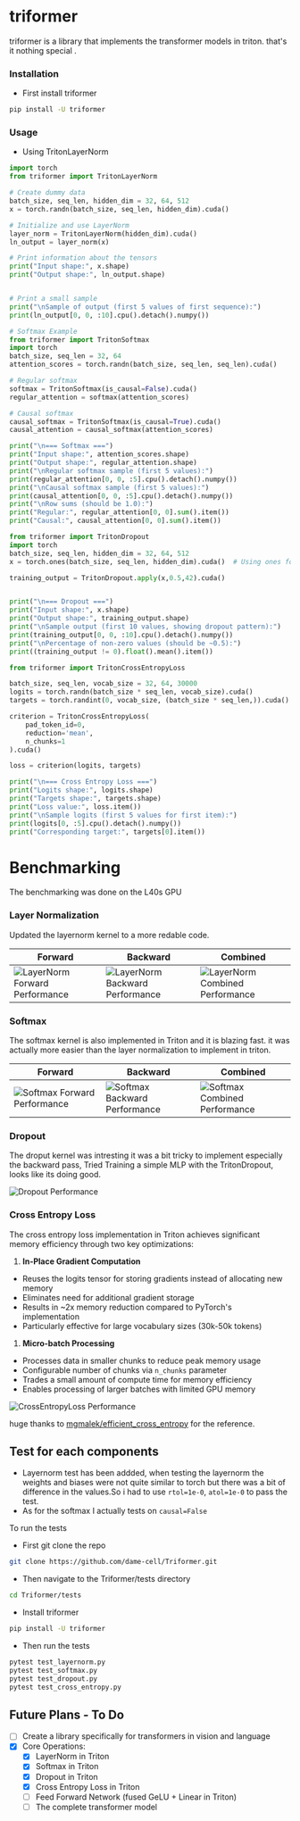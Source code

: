 # triformer

triformer is a library that implements the transformer models in triton.
that's it nothing special .


### Installation 
- First install triformer 
```bash
pip install -U triformer
```
### Usage 
- Using TritonLayerNorm
```python
import torch
from triformer import TritonLayerNorm

# Create dummy data
batch_size, seq_len, hidden_dim = 32, 64, 512
x = torch.randn(batch_size, seq_len, hidden_dim).cuda()

# Initialize and use LayerNorm
layer_norm = TritonLayerNorm(hidden_dim).cuda()
ln_output = layer_norm(x)

# Print information about the tensors
print("Input shape:", x.shape)
print("Output shape:", ln_output.shape)


# Print a small sample
print("\nSample of output (first 5 values of first sequence):")
print(ln_output[0, 0, :10].cpu().detach().numpy())
```
```python 
# Softmax Example
from triformer import TritonSoftmax
import torch 
batch_size, seq_len = 32, 64
attention_scores = torch.randn(batch_size, seq_len, seq_len).cuda()

# Regular softmax
softmax = TritonSoftmax(is_causal=False).cuda()
regular_attention = softmax(attention_scores)

# Causal softmax
causal_softmax = TritonSoftmax(is_causal=True).cuda()
causal_attention = causal_softmax(attention_scores)

print("\n=== Softmax ===")
print("Input shape:", attention_scores.shape)
print("Output shape:", regular_attention.shape)
print("\nRegular softmax sample (first 5 values):")
print(regular_attention[0, 0, :5].cpu().detach().numpy())
print("\nCausal softmax sample (first 5 values):")
print(causal_attention[0, 0, :5].cpu().detach().numpy())
print("\nRow sums (should be 1.0):")
print("Regular:", regular_attention[0, 0].sum().item())
print("Causal:", causal_attention[0, 0].sum().item())
```

```python
from triformer import TritonDropout
import torch 
batch_size, seq_len, hidden_dim = 32, 64, 512
x = torch.ones(batch_size, seq_len, hidden_dim).cuda()  # Using ones for clearer demonstration

training_output = TritonDropout.apply(x,0.5,42).cuda()


print("\n=== Dropout ===")
print("Input shape:", x.shape)
print("Output shape:", training_output.shape)
print("\nSample output (first 10 values, showing dropout pattern):")
print(training_output[0, 0, :10].cpu().detach().numpy())
print("\nPercentage of non-zero values (should be ~0.5):")
print((training_output != 0).float().mean().item())
```
```python
from triformer import TritonCrossEntropyLoss

batch_size, seq_len, vocab_size = 32, 64, 30000
logits = torch.randn(batch_size * seq_len, vocab_size).cuda()
targets = torch.randint(0, vocab_size, (batch_size * seq_len,)).cuda()

criterion = TritonCrossEntropyLoss(
    pad_token_id=0,
    reduction='mean',
    n_chunks=1
).cuda()

loss = criterion(logits, targets)

print("\n=== Cross Entropy Loss ===")
print("Logits shape:", logits.shape)
print("Targets shape:", targets.shape)
print("Loss value:", loss.item())
print("\nSample logits (first 5 values for first item):")
print(logits[0, :5].cpu().detach().numpy())
print("Corresponding target:", targets[0].item())
```
# Benchmarking 
The benchmarking was done on the L40s GPU 

### Layer Normalization

Updated the layernorm kernel to a more redable code.

| Forward | Backward | Combined |
|---------|----------|----------|
| ![LayerNorm Forward Performance](triformer/images/layernorm-forward.png) | ![LayerNorm Backward Performance](triformer/images/layernorm-backward.png) | ![LayerNorm Combined Performance](triformer/images/layernorm-combined.png) |




### Softmax
The softmax kernel is also implemented in Triton and it is blazing fast. it was actually more easier than the layer normalization to implement in triton.


| Forward | Backward | Combined |
|---------|----------|----------|
| ![Softmax Forward Performance](triformer/images/softmax-forward.png) | ![Softmax Backward Performance](triformer/images/softmax-backward.png) | ![Softmax Combined Performance](triformer/images/softmax-combined.png) |

### Dropout
The droput kernel was intresting it was a bit tricky to implement especially the backward pass,
Tried Training a simple MLP with the TritonDropout, looks like its doing good.

![Dropout Performance](triformer/images/dropout.png)


### Cross Entropy Loss

The cross entropy loss implementation in Triton achieves significant memory efficiency through two key optimizations:

1. **In-Place Gradient Computation**
- Reuses the logits tensor for storing gradients instead of allocating new memory
- Eliminates need for additional gradient storage
- Results in ~2x memory reduction compared to PyTorch's implementation
- Particularly effective for large vocabulary sizes (30k-50k tokens)

1. **Micro-batch Processing**
- Processes data in smaller chunks to reduce peak memory usage
- Configurable number of chunks via `n_chunks` parameter
- Trades a small amount of compute time for memory efficiency
- Enables processing of larger batches with limited GPU memory

![CrossEntropyLoss Performance](triformer/images/memory_benchmark.png)
 
 huge thanks to [mgmalek/efficient_cross_entropy](https://github.com/mgmalek/efficient_cross_entropy) for the reference.

## Test for each components 
-  Layernorm test has been addded, when testing the layernorm the weights and biases were not quite similar to torch but there was a bit of difference in the values.So i had to use  `rtol=1e-0`, `atol=1e-0` to pass the test.
-  As for the softmax I actually tests on `causal=False`
  

To run the tests 

- First git clone the repo 
```bash 
git clone https://github.com/dame-cell/Triformer.git
```
- Then navigate to the Triformer/tests directory 
```bash
cd Triformer/tests
```
- Install triformer
```bash
pip install -U triformer
```
- Then run the tests 
```bash
pytest test_layernorm.py
pytest test_softmax.py
pytest test_dropout.py
pytest test_cross_entropy.py
```

## Future Plans - To Do
- [ ] Create a library specifically for transformers in vision and language
- [x] Core Operations:
  - [x] LayerNorm in Triton 
  - [x] Softmax in Triton 
  - [x] Dropout in Triton
  - [x] Cross Entropy Loss in Triton
  - [ ] Feed Forward Network (fused GeLU + Linear in Triton)
  - [ ] The complete transformer model 